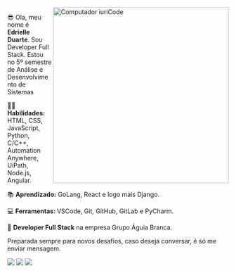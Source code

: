 
<img src="https://raw.githubusercontent.com/MicaelliMedeiros/micaellimedeiros/master/image/computer-illustration.png" min-width="400px" max-width="400px" width="400px" align="right" alt="Computador iuriCode">
<p> 😎 Ola, meu nome é <strong>Edrielle Duarte</strong>. Sou Developer Full Stack. Estou no 5º semestre de Análise e Desenvolvimento de Sistemas</p>
<p> 👩‍💻 <strong>Habilidades:</strong> HTML, CSS, JavaScript, Python, C/C++, Automation Anywhere, UiPath, Node.js, Angular.</p>
<p>📚  <strong>Aprendizado:</strong> GoLang, React e logo mais Django. </p>
<p>💻  <strong>Ferramentas: </strong> VSCode, Git, GitHub, GitLab e PyCharm. </p>
<p>💼 <strong>Developer Full Stack</strong> na empresa Grupo Águia Branca. </p>

<p> Preparada sempre para novos desafios, caso deseja conversar, é só me enviar mensagem. </p>

<p align="left">
  <a href="mailto:edrielleduarte@gmail.com" alt="Gmail">
    <img src="https://img.shields.io/badge/-Gmail-FF0000?style=flat-square&labelColor=FF0000&logo=gmail&logoColor=white&link=LINK-DO-SEU-EMAIL"/></a>
  
  <a href="https://www.linkedin.com/in/edrielleduarte/" alt="Linkedin">
  <img src="https://img.shields.io/badge/-Linkedin-0e76a8?style=flat-square&logo=Linkedin&logoColor=white&link=LINK-DO-SEU-LINKEDIN"/></a>
  
  <a href="https://www.instagram.com/edrielleduarte/" alt="Instagram">
  <img src="https://img.shields.io/badge/-Instagram-DF0174?style=flat-square&labelColor=DF0174&logo=instagram&logoColor=white&link=LINK-DO-SEU-INSTAGRAM"/></a>
</p>  
